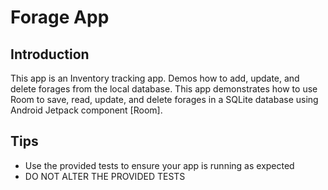 Forage App
==================================


Introduction
------------

This app is an Inventory tracking app. Demos how to add, update, and delete
 forages from the local database.
This app demonstrates how to use Room to save, read, update, and delete forages in a SQLite database
using Android Jetpack component [Room].  

Tips
----

- Use the provided tests to ensure your app is running as expected
- DO NOT ALTER THE PROVIDED TESTS
